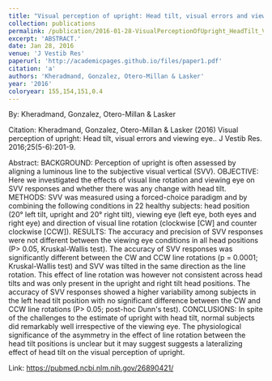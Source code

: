 ```yaml
---
title: "Visual perception of upright: Head tilt, visual errors and viewing eye."
collection: publications
permalink: /publication/2016-01-28-VisualPerceptionOfUpright_HeadTilt_VisualErrorsAndViewingEye_
excerpt: 'ABSTRACT.'
date: Jan 28, 2016
venue: 'J Vestib Res'
paperurl: 'http://academicpages.github.io/files/paper1.pdf'
citation: 'a'
authors: 'Kheradmand, Gonzalez, Otero-Millan & Lasker'
year: '2016'
coloryear: 155,154,151,0.4
---
```


By: Kheradmand, Gonzalez, Otero-Millan & Lasker

Citation: Kheradmand, Gonzalez, Otero-Millan & Lasker (2016) Visual perception of upright: Head tilt, visual errors and viewing eye.. J Vestib Res. 2016;25(5-6):201-9. 

Abstract: BACKGROUND: Perception of upright is often assessed by aligning a luminous line to the subjective visual vertical (SVV).
OBJECTIVE: Here we investigated the effects of visual line rotation and viewing eye on SVV responses and whether there was any change with head tilt.
METHODS: SVV was measured using a forced-choice paradigm and by combining the following conditions in 22 healthy subjects: head position (20° left tilt, upright and 20° right tilt), viewing eye (left eye, both eyes and right eye) and direction of visual line rotation (clockwise [CW] and counter clockwise [CCW]).
RESULTS: The accuracy and precision of SVV responses were not different between the viewing eye conditions in all head positions (P> 0.05, Kruskal-Wallis test). The accuracy of SVV responses was significantly different between the CW and CCW line rotations (p = 0.0001; Kruskal-Wallis test) and SVV was tilted in the same direction as the line rotation. This effect of line rotation was however not consistent across head tilts and was only present in the upright and right tilt head positions. The accuracy of SVV responses showed a higher variability among subjects in the left head tilt position with no significant difference between the CW and CCW line rotations (P> 0.05; post-hoc Dunn's test).
CONCLUSIONS: In spite of the challenges to the estimate of upright with head tilt, normal subjects did remarkably well irrespective of the viewing eye. The physiological significance of the asymmetry in the effect of line rotation between the head tilt positions is unclear but it may suggest suggests a lateralizing effect of head tilt on the visual perception of upright.

Link: https://pubmed.ncbi.nlm.nih.gov/26890421/
